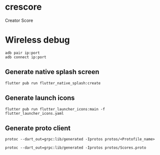 # crescore

Creator Score

# Wireless debug
```
adb pair ip:port    
adb connect ip:port
```

## Generate native splash screen
```
flutter pub run flutter_native_splash:create
```

## Generate launch icons
```
flutter pub run flutter_launcher_icons:main -f flutter_launcher_icons.yaml
```

## Generate proto client
```
protoc --dart_out=grpc:lib/generated -Iprotos protos/<Protofile_name>

protoc --dart_out=grpc:lib/generated -Iprotos protos/Scores.proto
```